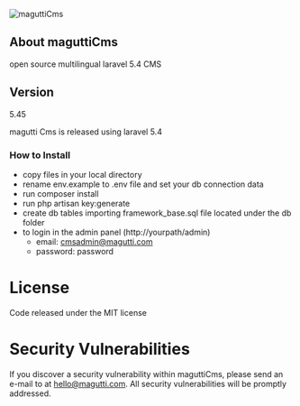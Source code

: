 ![maguttiCms](http://www.magutti.com/public/website/images/logo_colore.png)

## About maguttiCms
open source multilingual laravel 5.4 CMS

## Version
5.45

magutti Cms  is released using laravel 5.4

### How to Install
 
 - copy files in your local directory
 - rename env.example to .env file and set your db connection data
 - run composer install
 - run php artisan key:generate
 - create db tables importing framework_base.sql file located under the db folder
 - to login in the admin panel (http://yourpath/admin)
   - email: cmsadmin@magutti.com
   - password: password

 
  
License
=======
Code released under the MIT license

Security Vulnerabilities
=======
If you discover a security vulnerability within maguttiCms, please send an e-mail to  at hello@magutti.com. All security vulnerabilities will be promptly addressed.

